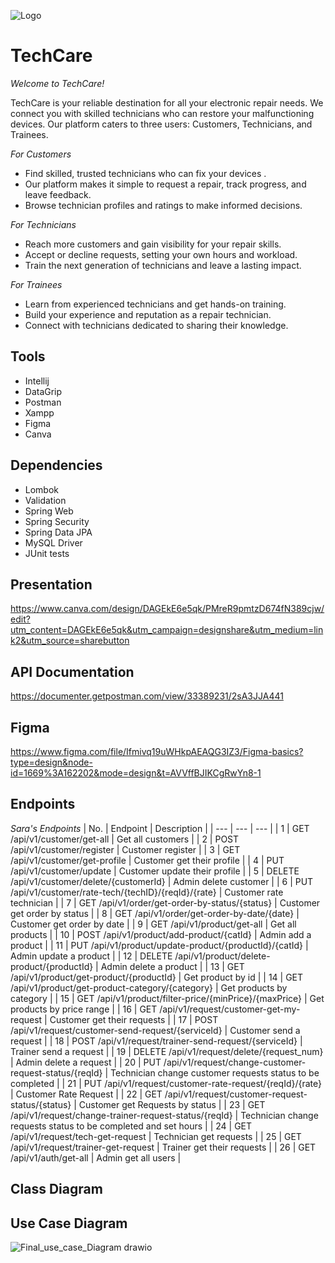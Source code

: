 ![Logo](https://github.com/DeemaSWE/TechCare/assets/90179257/cf227e04-3d70-4f45-b261-f62519a8dff8)
# TechCare

_Welcome to TechCare!_

TechCare is your reliable destination for all your electronic repair needs. We connect you with skilled technicians who can  restore your malfunctioning devices. Our platform caters to three users: Customers, Technicians, and Trainees.

_For Customers_

- Find skilled, trusted technicians who can fix your devices .
- Our platform makes it simple to request a repair, track progress, and leave feedback.
- Browse technician profiles and ratings to make informed decisions.

_For Technicians_

- Reach more customers and gain visibility for your repair skills.
- Accept or decline requests, setting your own hours and workload.
- Train the next generation of technicians and leave a lasting impact.

_For Trainees_

- Learn from experienced technicians and get hands-on training.
- Build your experience and reputation as a repair technician.
- Connect with technicians dedicated to sharing their knowledge.

## Tools
- Intellij
- DataGrip
- Postman
- Xampp
- Figma
- Canva

## Dependencies
- Lombok
- Validation
- Spring Web
- Spring Security
- Spring Data JPA
- MySQL Driver
- JUnit tests
## Presentation
https://www.canva.com/design/DAGEkE6e5qk/PMreR9pmtzD674fN389cjw/edit?utm_content=DAGEkE6e5qk&utm_campaign=designshare&utm_medium=link2&utm_source=sharebutton
## API Documentation
https://documenter.getpostman.com/view/33389231/2sA3JJA441
## Figma
https://www.figma.com/file/Ifmivq19uWHkpAEAQG3IZ3/Figma-basics?type=design&node-id=1669%3A162202&mode=design&t=AVVffBJIKCgRwYn8-1
## Endpoints

_Sara's Endpoints_
| No. | Endpoint | Description |
| --- | --- | --- |
| 1 | GET /api/v1/customer/get-all | Get all customers |
| 2 | POST /api/v1/customer/register | Customer register |
| 3 | GET /api/v1/customer/get-profile | Customer get their profile |
| 4 | PUT /api/v1/customer/update | Customer update their profile |
| 5 | DELETE /api/v1/customer/delete/{customerId} | Admin delete customer |
| 6 | PUT /api/v1/customer/rate-tech/{techID}/{reqId}/{rate} | Customer rate technician |
| 7 | GET /api/v1/order/get-order-by-status/{status} | Customer get order by status |
| 8 | GET /api/v1/order/get-order-by-date/{date} | Customer get order by date |
| 9 | GET /api/v1/product/get-all | Get all products |
| 10 | POST /api/v1/product/add-product/{catId} | Admin add a product |
| 11 | PUT /api/v1/product/update-product/{productId}/{catId} | Admin update a product |
| 12 | DELETE /api/v1/product/delete-product/{productId} | Admin delete a product |
| 13 | GET /api/v1/product/get-product/{productId} | Get product by id |
| 14 | GET /api/v1/product/get-product-category/{category} | Get products by category |
| 15 | GET /api/v1/product/filter-price/{minPrice}/{maxPrice} | Get products by price range |
| 16 | GET /api/v1/request/customer-get-my-request | Customer get their requests |
| 17 | POST /api/v1/request/customer-send-request/{serviceId} | Customer send a request |
| 18 | POST /api/v1/request/trainer-send-request/{serviceId} | Trainer send a request |
| 19 | DELETE /api/v1/request/delete/{request_num} | Admin delete a request |
| 20 | PUT /api/v1/request/change-customer-request-status/{reqId} | Technician change customer requests status to be completed |
| 21 | PUT /api/v1/request/customer-rate-request/{reqId}/{rate} | Customer Rate Request |
| 22 | GET /api/v1/request/customer-request-status/{status} | Customer get Requests by status |
| 23 | GET /api/v1/request/change-trainer-request-status/{reqId} | Technician change requests status to be completed and set hours |
| 24 | GET /api/v1/request/tech-get-request | Technician get requests |
| 25 | GET /api/v1/request/trainer-get-request | Trainer get their requests |
| 26 | GET /api/v1/auth/get-all | Admin get all users |

## Class Diagram
## Use Case Diagram
![Final_use_case_Diagram drawio](https://github.com/DeemaSWE/test/assets/90179257/68ee24a9-0153-4db3-b50f-3689ca525b07)
